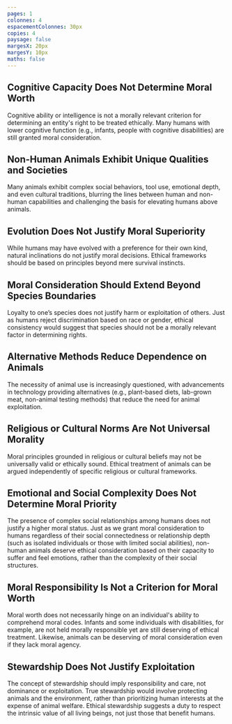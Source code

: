 ```yaml
---
pages: 1
colonnes: 4
espacementColonnes: 30px
copies: 4
paysage: false
margesX: 20px
margesY: 10px
maths: false
---
```



## Cognitive Capacity Does Not Determine Moral Worth
Cognitive ability or intelligence is not a morally relevant criterion for determining an entity's right to be treated ethically. Many humans with lower cognitive function (e.g., infants, people with cognitive disabilities) are still granted moral consideration.

## Non-Human Animals Exhibit Unique Qualities and Societies
Many animals exhibit complex social behaviors, tool use, emotional depth, and even cultural traditions, blurring the lines between human and non-human capabilities and challenging the basis for elevating humans above animals.

## Evolution Does Not Justify Moral Superiority
While humans may have evolved with a preference for their own kind, natural inclinations do not justify moral decisions. Ethical frameworks should be based on principles beyond mere survival instincts.

## Moral Consideration Should Extend Beyond Species Boundaries
Loyalty to one’s species does not justify harm or exploitation of others. Just as humans reject discrimination based on race or gender, ethical consistency would suggest that species should not be a morally relevant factor in determining rights.

## Alternative Methods Reduce Dependence on Animals
The necessity of animal use is increasingly questioned, with advancements in technology providing alternatives (e.g., plant-based diets, lab-grown meat, non-animal testing methods) that reduce the need for animal exploitation.

## Religious or Cultural Norms Are Not Universal Morality
Moral principles grounded in religious or cultural beliefs may not be universally valid or ethically sound. Ethical treatment of animals can be argued independently of specific religious or cultural frameworks.

## Emotional and Social Complexity Does Not Determine Moral Priority
The presence of complex social relationships among humans does not justify a higher moral status. Just as we grant moral consideration to humans regardless of their social connectedness or relationship depth (such as isolated individuals or those with limited social abilities), non-human animals deserve ethical consideration based on their capacity to suffer and feel emotions, rather than the complexity of their social structures.

## Moral Responsibility Is Not a Criterion for Moral Worth
Moral worth does not necessarily hinge on an individual's ability to comprehend moral codes. Infants and some individuals with disabilities, for example, are not held morally responsible yet are still deserving of ethical treatment. Likewise, animals can be deserving of moral consideration even if they lack moral agency.

## Stewardship Does Not Justify Exploitation
The concept of stewardship should imply responsibility and care, not dominance or exploitation. True stewardship would involve protecting animals and the environment, rather than prioritizing human interests at the expense of animal welfare. Ethical stewardship suggests a duty to respect the intrinsic value of all living beings, not just those that benefit humans.
